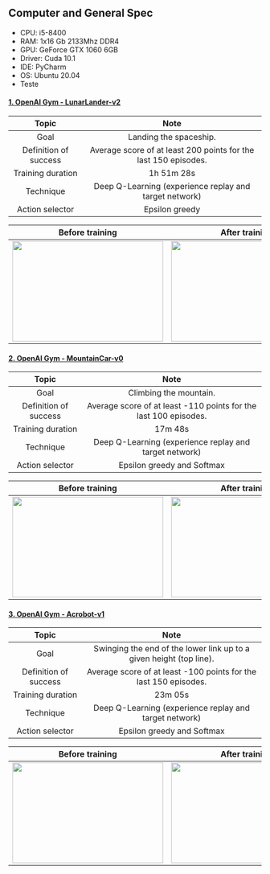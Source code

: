 ## Computer and General Spec
- CPU: i5-8400
- RAM: 1x16 Gb 2133Mhz DDR4 
- GPU: GeForce GTX 1060 6GB
- Driver: Cuda 10.1
- IDE: PyCharm 
- OS: Ubuntu 20.04
- Teste

#### [1. OpenAI Gym - LunarLander-v2](https://gym.openai.com/envs/LunarLander-v2/)

<table align="center">
    <thead>
        <tr>
            <th>Topic</th>
            <th>Note</th>
        </tr>
    </thead>
    <tbody>
        <tr>
            <td align="center">Goal</td>
            <td align="center">Landing the spaceship.</td>
        </tr>
        <tr>
            <td align="center">Definition of success</td>
            <td align="center">Average score of at least 200 points for the last 150 episodes.</td>
        </tr>
        <tr>
            <td align="center">Training duration</td>
            <td align="center">1h 51m 28s</td>
        </tr>
        <tr>
            <td align="center">Technique</td>
            <td align="center">Deep Q-Learning (experience replay and target network)</td>
        </tr>
        <tr>
            <td align="center">Action selector</td>
            <td align="center">Epsilon greedy</td>
        </tr>
    </tbody>
</table>

<table align="center">
    <thead>
        <tr>
            <th>Before training</th>
            <th>After training</th>
        </tr>
    </thead>
    <tbody>
        <tr>
            <td align="center">
                <img src="https://github.com/TheVini/DeepReinforcement_OpenAI/blob/master/Others/lunarlanderbefore.gif" width="300" height="200">
            </td>
            <td align="center"> 
                <img src="https://github.com/TheVini/DeepReinforcement_OpenAI/blob/master/Others/lunarlanderafter.gif" width="300" height="200">
            </td>
        </tr>
    </tbody>
</table>

#### [2. OpenAI Gym - MountainCar-v0](https://gym.openai.com/envs/MountainCar-v0/)

<table align="center">
    <thead>
        <tr>
            <th>Topic</th>
            <th>Note</th>
        </tr>
    </thead>
    <tbody>
        <tr>
            <td align="center">Goal</td>
            <td align="center">Climbing the mountain.</td>
        </tr>
        <tr>
            <td align="center">Definition of success</td>
            <td align="center">Average score of at least -110 points for the last 100 episodes.</td>
        </tr>
        <tr>
            <td align="center">Training duration</td>
            <td align="center">17m 48s</td>
        </tr>
        <tr>
            <td align="center">Technique</td>
            <td align="center">Deep Q-Learning (experience replay and target network)</td>
        </tr>
        <tr>
            <td align="center">Action selector</td>
            <td align="center">Epsilon greedy and Softmax</td>
        </tr>
    </tbody>
</table>

<table align="center">
    <thead>
        <tr>
            <th>Before training</th>
            <th>After training</th>
        </tr>
    </thead>
    <tbody>
        <tr>
            <td align="center">
                <img src="https://github.com/TheVini/DeepReinforcement_OpenAI/blob/master/Others/mountaincarbefore.gif" width="300" height="200">
            </td>
            <td align="center"> 
                <img src="https://github.com/TheVini/DeepReinforcement_OpenAI/blob/master/Others/mountaincarafter.gif" width="300" height="200">
            </td>
        </tr>
    </tbody>
</table>

#### [3. OpenAI Gym - Acrobot-v1](https://gym.openai.com/envs/Acrobot-v1/)

<table align="center">
    <thead>
        <tr>
            <th>Topic</th>
            <th>Note</th>
        </tr>
    </thead>
    <tbody>
        <tr>
            <td align="center">Goal</td>
            <td align="center">Swinging the end of the lower link up to a given height (top line).</td>
        </tr>
        <tr>
            <td align="center">Definition of success</td>
            <td align="center">Average score of at least -100 points for the last 150 episodes.</td>
        </tr>
        <tr>
            <td align="center">Training duration</td>
            <td align="center">23m 05s</td>
        </tr>
        <tr>
            <td align="center">Technique</td>
            <td align="center">Deep Q-Learning (experience replay and target network)</td>
        </tr>
        <tr>
            <td align="center">Action selector</td>
            <td align="center">Epsilon greedy and Softmax</td>
        </tr>
    </tbody>
</table>

<table align="center">
    <thead>
        <tr>
            <th>Before training</th>
            <th>After training</th>
        </tr>
    </thead>
    <tbody>
        <tr>
            <td align="center">
                <img src="https://github.com/TheVini/DeepReinforcement_OpenAI/blob/master/Others/acrobotbefore.gif" width="300" height="200">
            </td>
            <td align="center">
                <img src="https://github.com/TheVini/DeepReinforcement_OpenAI/blob/master/Others/acrobotafter.gif" width="300" height="200">
            </td>
        </tr>
    </tbody>
</table>
